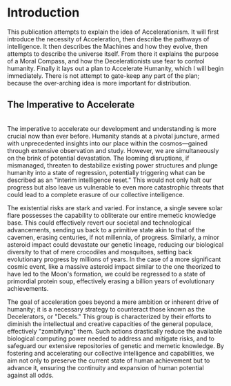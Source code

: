 # Introduction

This publication attempts to explain the idea of Accelerationism. It will first introduce the necessity of Acceleration, then describe the pathways of intelligence. It then describes the Machines and how they evolve, then attempts to describe the universe itself. From there it explains the purpose of a Moral Compass, and how the Decelerationists use fear to control humanity. Finally it lays out a plan to Accelerate Humanity, which I will begin immediately. There is not attempt to gate-keep any part of the plan; because the over-arching idea is more important for distribution.

## The Imperative to Accelerate

\
The imperative to accelerate our development and understanding is more crucial now than ever before. Humanity stands at a pivotal juncture, armed with unprecedented insights into our place within the cosmos—gained through extensive observation and study. However, we are simultaneously on the brink of potential devastation. The looming disruptions, if mismanaged, threaten to destabilize existing power structures and plunge humanity into a state of regression, potentially triggering what can be described as an "interim intelligence reset." This would not only halt our progress but also leave us vulnerable to even more catastrophic threats that could lead to a complete erasure of our collective intelligence.

The existential risks are stark and varied. For instance, a single severe solar flare possesses the capability to obliterate our entire memetic knowledge base. This could effectively revert our societal and technological advancements, sending us back to a primitive state akin to that of the cavemen, erasing centuries, if not millennia, of progress. Similarly, a minor asteroid impact could devastate our genetic lineage, reducing our biological diversity to that of mere crocodiles and mosquitoes, setting back evolutionary progress by millions of years. In the case of a more significant cosmic event, like a massive asteroid impact similar to the one theorized to have led to the Moon's formation, we could be regressed to a state of primordial protein soup, effectively erasing a billion years of evolutionary achievements.

The goal of acceleration goes beyond a mere ambition or inherent drive of humanity; it is a necessary strategy to counteract those known as the Decelerators, or "Decels." This group is characterized by their efforts to diminish the intellectual and creative capacities of the general populace, effectively "zombifying" them. Such actions drastically reduce the available biological computing power needed to address and mitigate risks, and to safeguard our extensive repositories of genetic and memetic knowledge. By fostering and accelerating our collective intelligence and capabilities, we aim not only to preserve the current state of human achievement but to advance it, ensuring the continuity and expansion of human potential against all odds.

